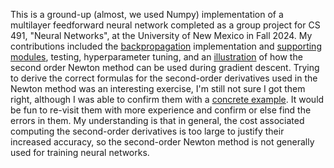 This is a ground-up (almost, we used Numpy) implementation of a multilayer feedforward neural network completed as a group project for CS 491, "Neural Networks", at the University of New Mexico in Fall 2024. My contributions included the [backpropagation](https://github.com/bsluther/cs491-fnn/blob/acea55614664bf7d4404efcbf46af5aa4b4940ab/fnn2.py#L153) implementation and [supporting modules](https://github.com/bsluther/cs491-fnn/blob/acea55614664bf7d4404efcbf46af5aa4b4940ab/fnn2.py#L108), testing, hyperparameter tuning, and an [illustration](https://github.com/bsluther/cs491-fnn/blob/main/newton-illustration.png) of how the second order Newton method can be used during gradient descent. Trying to derive the correct formulas for the second-order derivatives used in the Newton method was an interesting exercise, I'm still not sure I got them right, although I was able to confirm them with a [concrete example](https://github.com/bsluther/cs491-fnn/blob/main/newton-method-computation.pdf). It would be fun to re-visit them with more experience and confirm or else find the errors in them. My understanding is that in general, the cost associated computing the second-order derivatives is too large to justify their increased accuracy, so the second-order Newton method is not generally used for training neural networks.
